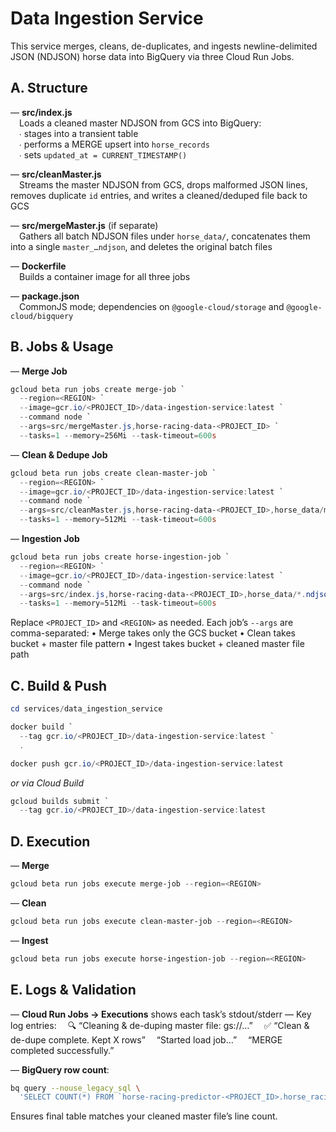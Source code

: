 # Data Ingestion Service

This service merges, cleans, de-duplicates, and ingests newline-delimited JSON (NDJSON) horse data into BigQuery via three Cloud Run Jobs.

## A. Structure

— **src/index.js**  
 Loads a cleaned master NDJSON from GCS into BigQuery:  
 ∙ stages into a transient table  
 ∙ performs a MERGE upsert into `horse_records`  
 ∙ sets `updated_at = CURRENT_TIMESTAMP()`  

— **src/cleanMaster.js**  
 Streams the master NDJSON from GCS, drops malformed JSON lines, removes duplicate `id` entries, and writes a cleaned/​deduped file back to GCS  

— **src/mergeMaster.js** (if separate)  
 Gathers all batch NDJSON files under `horse_data/`, concatenates them into a single `master_…ndjson`, and deletes the original batch files  

— **Dockerfile**  
 Builds a container image for all three jobs  

— **package.json**  
 CommonJS mode; dependencies on `@google-cloud/storage` and `@google-cloud/bigquery`

## B. Jobs & Usage

— **Merge Job**  
```powershell
gcloud beta run jobs create merge-job `
  --region=<REGION> `
  --image=gcr.io/<PROJECT_ID>/data-ingestion-service:latest `
  --command node `
  --args=src/mergeMaster.js,horse-racing-data-<PROJECT_ID> `
  --tasks=1 --memory=256Mi --task-timeout=600s
````

— **Clean & Dedupe Job**

```powershell
gcloud beta run jobs create clean-master-job `
  --region=<REGION> `
  --image=gcr.io/<PROJECT_ID>/data-ingestion-service:latest `
  --command node `
  --args=src/cleanMaster.js,horse-racing-data-<PROJECT_ID>,horse_data/master_*.ndjson `
  --tasks=1 --memory=512Mi --task-timeout=600s
```

— **Ingestion Job**

```powershell
gcloud beta run jobs create horse-ingestion-job `
  --region=<REGION> `
  --image=gcr.io/<PROJECT_ID>/data-ingestion-service:latest `
  --command node `
  --args=src/index.js,horse-racing-data-<PROJECT_ID>,horse_data/*.ndjson `
  --tasks=1 --memory=512Mi --task-timeout=600s
```

Replace `<PROJECT_ID>` and `<REGION>` as needed. Each job’s `--args` are comma-separated:
• Merge takes only the GCS bucket
• Clean takes bucket + master file pattern
• Ingest takes bucket + cleaned master file path

## C. Build & Push

```powershell
cd services/data_ingestion_service

docker build `
  --tag gcr.io/<PROJECT_ID>/data-ingestion-service:latest `
  .

docker push gcr.io/<PROJECT_ID>/data-ingestion-service:latest
```

*or via Cloud Build*

```powershell
gcloud builds submit `
  --tag gcr.io/<PROJECT_ID>/data-ingestion-service:latest
```

## D. Execution

— **Merge**

```powershell
gcloud beta run jobs execute merge-job --region=<REGION>
```

— **Clean**

```powershell
gcloud beta run jobs execute clean-master-job --region=<REGION>
```

— **Ingest**

```powershell
gcloud beta run jobs execute horse-ingestion-job --region=<REGION>
```

## E. Logs & Validation

— **Cloud Run Jobs → Executions** shows each task’s stdout/stderr
— Key log entries:
 🔍 “Cleaning & de-duping master file: gs\://…”
 ✅ “Clean & de-dupe complete. Kept X rows”
 “Started load job…”
 “MERGE completed successfully.”

— **BigQuery row count**:

```bash
bq query --nouse_legacy_sql \
  'SELECT COUNT(*) FROM `horse-racing-predictor-<PROJECT_ID>.horse_racing_data.horse_records`'
```

Ensures final table matches your cleaned master file’s line count.